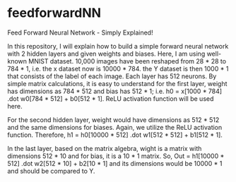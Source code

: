 # feedforwardNN
Feed Forward Neural Network - Simply Explained!

In this repository, I will explain how to build a simple forward neural network with 2 hidden layers and given weights and biases. Here, I am using well-known MNIST dataset. 10,000 images have been reshaped from 28 * 28 to 784 * 1, i.e. the x dataset now is 10000 * 784. the Y dataset is then 1000 * 1 that consists of the label of each image. Each layer has 512 neurons. By simple matrix calculations, it is easy to understand for the first layer, weight has dimensions as 784 * 512 and bias has 512 * 1; i.e. h0 = x[1000 * 784] .dot w0[784 * 512] + b0[512 * 1]. ReLU activation function will be used here.

For the second hidden layer, weight would have dimensions as 512 * 512 and the same dimensions for biases. Again, we utilize the ReLU activation function. Therefore, h1 = h0[10000 * 512] .dot w1[512 * 512] + b1[512 * 1].

In the last layer, based on the matrix algebra, wight is a matrix with dimensions 512 * 10 and for bias, it is a 10 * 1 matrix. So, Out = h1[10000 * 512] .dot w2[512 * 10] + b2[10 * 1] and its dimensions would be 10000 * 1 and should be compared to Y.
